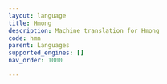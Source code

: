 ```yaml
---
layout: language
title: Hmong
description: Machine translation for Hmong
code: hmn
parent: Languages
supported_engines: []
nav_order: 1000

---
```



